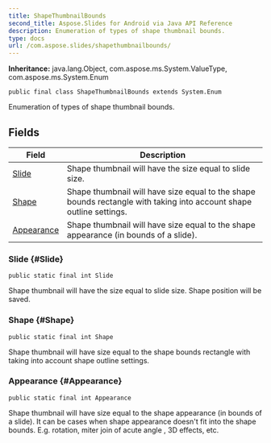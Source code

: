```yaml
---
title: ShapeThumbnailBounds
second_title: Aspose.Slides for Android via Java API Reference
description: Enumeration of types of shape thumbnail bounds.
type: docs
url: /com.aspose.slides/shapethumbnailbounds/
---
```

**Inheritance:**
java.lang.Object, com.aspose.ms.System.ValueType, com.aspose.ms.System.Enum
```
public final class ShapeThumbnailBounds extends System.Enum
```

Enumeration of types of shape thumbnail bounds.
## Fields

| Field | Description |
| --- | --- |
| [Slide](#Slide) | Shape thumbnail will have the size equal to slide size. |
| [Shape](#Shape) | Shape thumbnail will have size equal to the shape bounds rectangle with taking into account shape outline settings. |
| [Appearance](#Appearance) | Shape thumbnail will have size equal to the shape appearance (in bounds of a slide). |
### Slide {#Slide}
```
public static final int Slide
```


Shape thumbnail will have the size equal to slide size. Shape position will be saved.

### Shape {#Shape}
```
public static final int Shape
```


Shape thumbnail will have size equal to the shape bounds rectangle with taking into account shape outline settings.

### Appearance {#Appearance}
```
public static final int Appearance
```


Shape thumbnail will have size equal to the shape appearance (in bounds of a slide). It can be cases when shape appearance doesn't fit into the shape bounds. E.g. rotation, miter join of acute angle , 3D effects, etc.

